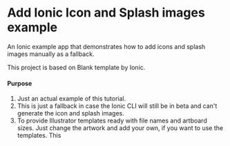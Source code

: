 # Add Ionic Icon and Splash images example
An Ionic example app that demonstrates how to add icons and splash images manually as a fallback. 

This project is based on Blank template by Ionic.

#### Purpose
1. Just an actual example of this tutorial. 
2. This is just a fallback in case the Ionic CLI will still be in beta and can't generate the icon and splash images. 
3. To provide Illustrator templates ready with file names and artboard sizes. Just change the artwork and add your own, if you want to use the templates. This  



